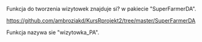 Funkcja do tworzenia wizytowek znajduje si? w pakiecie "SuperFarmerDA". 

https://github.com/ambroziakd/KursRprojekt2/tree/master/SuperFarmerDA

Funkcja nazywa sie "wizytowka_PA".